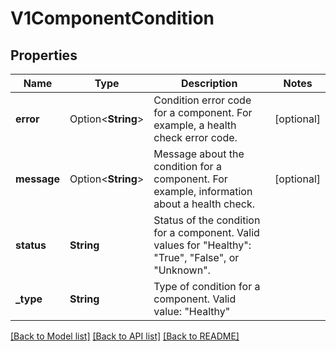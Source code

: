 # V1ComponentCondition

## Properties

Name | Type | Description | Notes
------------ | ------------- | ------------- | -------------
**error** | Option<**String**> | Condition error code for a component. For example, a health check error code. | [optional]
**message** | Option<**String**> | Message about the condition for a component. For example, information about a health check. | [optional]
**status** | **String** | Status of the condition for a component. Valid values for \"Healthy\": \"True\", \"False\", or \"Unknown\". | 
**_type** | **String** | Type of condition for a component. Valid value: \"Healthy\" | 

[[Back to Model list]](../README.md#documentation-for-models) [[Back to API list]](../README.md#documentation-for-api-endpoints) [[Back to README]](../README.md)


